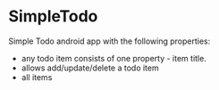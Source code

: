 # SimpleTodo

Simple Todo android app with the following properties:

- any todo item consists of one property - item title.
- allows add/update/delete a todo item
- all items
